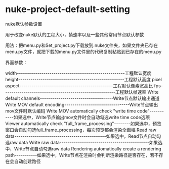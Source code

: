 # nuke-project-default-setting


nuke默认参数设置

用于改变nuke默认的工程大小，帧速率以及一些其他常用节点默认参数

用法：把menu.py和Set_project.py下载放到.nuke文件夹，如果文件夹已存在menu.py文件，就把下载的menu.py文件里的代码复制粘贴到已存在的menu.py

界面参数：

width-----------------------------------------------------工程默认宽度 
height----------------------------------------------------工程默认高度 
pixel aspect----------------------------------------------工程默认像素宽高比 
fps-------------------------------------------------------工程默认帧速率
Write default channels------------------------------------Write节点默认输出通道
Write MOV default encoding--------------------------------Write节点输出mov文件时默认编码
Write MOV automatically check "write time code"-----------如果选中，Write节点输出mov文件时会自动勾选write time code选项
Viewer automatically check "full_frame_processing"--------如果选中，预览窗口会自动勾选full_frame_processing，每次预览都会渲染全画幅
Read raw data---------------------------------------------如果选中，Read节点自动勾选raw data
Write raw data--------------------------------------------如果选中，Write节点自动勾选raw data
Rendering automatically create a rendering path-----------如果选中，Write节点在渲染时会判断渲染路径是否存在，若不存在会自动创建路径
